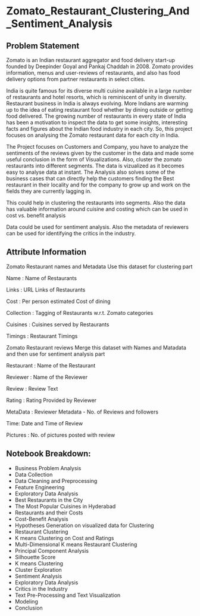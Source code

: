# Zomato_Restaurant_Clustering_And_Sentiment_Analysis
## Problem Statement
Zomato is an Indian restaurant aggregator and food delivery start-up founded by Deepinder Goyal and Pankaj Chaddah in 2008. Zomato provides information, menus and user-reviews of restaurants, and also has food delivery options from partner restaurants in select cities.

India is quite famous for its diverse multi cuisine available in a large number of restaurants and hotel resorts, which is reminiscent of unity in diversity. Restaurant business in India is always evolving. More Indians are warming up to the idea of eating restaurant food whether by dining outside or getting food delivered. The growing number of restaurants in every state of India has been a motivation to inspect the data to get some insights, interesting facts and figures about the Indian food industry in each city. So, this project focuses on analysing the Zomato restaurant data for each city in India.

The Project focuses on Customers and Company, you have to analyze the sentiments of the reviews given by the customer in the data and made some useful conclusion in the form of Visualizations. Also, cluster the zomato restaurants into different segments. The data is vizualized as it becomes easy to analyse data at instant. The Analysis also solves some of the business cases that can directly help the customers finding the Best restaurant in their locality and for the company to grow up and work on the fields they are currently lagging in.

This could help in clustering the restaurants into segments. Also the data has valuable information around cuisine and costing which can be used in cost vs. benefit analysis

Data could be used for sentiment analysis. Also the metadata of reviewers can be used for identifying the critics in the industry.

## Attribute Information
Zomato Restaurant names and Metadata
Use this dataset for clustering part

Name : Name of Restaurants

Links : URL Links of Restaurants

Cost : Per person estimated Cost of dining

Collection : Tagging of Restaurants w.r.t. Zomato categories

Cuisines : Cuisines served by Restaurants

Timings : Restaurant Timings

Zomato Restaurant reviews
Merge this dataset with Names and Matadata and then use for sentiment analysis part

Restaurant : Name of the Restaurant

Reviewer : Name of the Reviewer

Review : Review Text

Rating : Rating Provided by Reviewer

MetaData : Reviewer Metadata - No. of Reviews and followers

Time: Date and Time of Review

Pictures : No. of pictures posted with review

## Notebook Breakdown:
* Business Problem Analysis
* Data Collection
* Data Cleaning and Preprocessing
* Feature Engineering
* Exploratory Data Analysis
* Best Restaurants in the City
* The Most Popular Cuisines in Hyderabad
* Restaurants and their Costs
* Cost-Benefit Analysis
* Hypotheses Generation on visualized data for Clustering
* Restaurant Clustering
* K means Clustering on Cost and Ratings
* Multi-Dimensional K means Restaurant Clustering
* Principal Component Analysis
* Silhouette Score
* K means Clustering
* Cluster Exploration
* Sentiment Analysis
* Exploratory Data Analysis
* Critics in the Industry
* Text Pre-Processing and Text Visualization
* Modeling
* Conclusion
